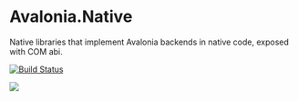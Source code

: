 # Avalonia.Native
Native libraries that implement Avalonia backends in native code, exposed with COM abi.

[![Build Status](https://dev.azure.com/AvaloniaUI/avaloniaui.net/_apis/build/status/avaloniaui.avalonia.native)](https://dev.azure.com/AvaloniaUI/avaloniaui.net/_build/latest?definitionId=3)

![](https://files.gitter.im/VitalElement/AvalonStudio/51zL/Screen-Shot-2018-10-12-at-00.47.42.png)
